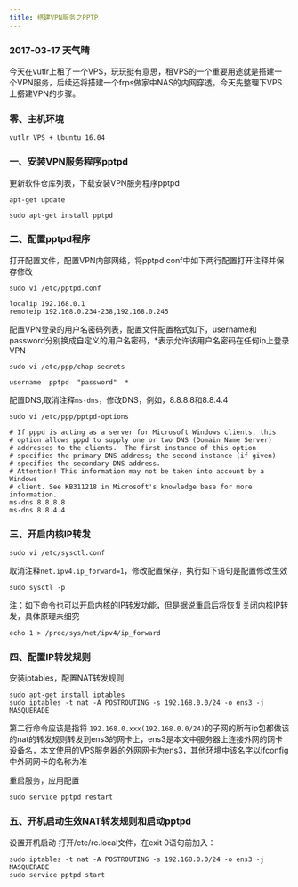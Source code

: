 ```yaml
---
title: 搭建VPN服务之PPTP
---
```

### 2017-03-17 天气晴
今天在vutlr上租了一个VPS，玩玩挺有意思，租VPS的一个重要用途就是搭建一个VPN服务，后续还将搭建一个frps做家中NAS的内网穿透。今天先整理下VPS上搭建VPN的步骤。
### 零、主机环境
```
vutlr VPS + Ubuntu 16.04
```
### 一、安装VPN服务程序pptpd
更新软件仓库列表，下载安装VPN服务程序pptpd
```
apt-get update 
```
```
sudo apt-get install pptpd
```

### 二、配置pptpd程序
打开配置文件，配置VPN内部网络，将pptpd.conf中如下两行配置打开注释并保存修改
```
sudo vi /etc/pptpd.conf
```
```
localip 192.168.0.1
remoteip 192.168.0.234-238,192.168.0.245
```

配置VPN登录的用户名密码列表，配置文件配置格式如下，username和password分别换成自定义的用户名密码，*表示允许该用户名密码在任何ip上登录VPN
```
sudo vi /etc/ppp/chap-secrets
```
```
username  pptpd  "password"  *
```

配置DNS,取消注释`ms-dns`，修改DNS，例如，8.8.8.8和8.8.4.4
```
sudo vi /etc/ppp/pptpd-options
```
```
# If pppd is acting as a server for Microsoft Windows clients, this
# option allows pppd to supply one or two DNS (Domain Name Server)
# addresses to the clients.  The first instance of this option
# specifies the primary DNS address; the second instance (if given)
# specifies the secondary DNS address.
# Attention! This information may not be taken into account by a Windows
# client. See KB311218 in Microsoft's knowledge base for more information.
ms-dns 8.8.8.8
ms-dns 8.8.4.4
```

### 三、开启内核IP转发
```
sudo vi /etc/sysctl.conf
```
取消注释`net.ipv4.ip_forward=1`，修改配置保存，执行如下语句是配置修改生效
```
sudo sysctl -p
```
注：如下命令也可以开启内核的IP转发功能，但是据说重启后将恢复关闭内核IP转发，具体原理未细究
```
echo 1 > /proc/sys/net/ipv4/ip_forward
```

### 四、配置IP转发规则
安装iptables，配置NAT转发规则
```
sudo apt-get install iptables
sudo iptables -t nat -A POSTROUTING -s 192.168.0.0/24 -o ens3 -j MASQUERADE
```
第二行命令应该是指将 `192.168.0.xxx(192.168.0.0/24)`的子网的所有ip包都做该的nat的转发规则转发到ens3的网卡上，ens3是本文中服务器上连接外网的网卡设备名，本文使用的VPS服务器的外网网卡为ens3，其他环境中该名字以ifconfig中外网网卡的名称为准

重启服务，应用配置
```
sudo service pptpd restart
```

### 五、开机启动生效NAT转发规则和启动pptpd
设置开机启动
打开/etc/rc.local文件，在exit 0语句前加入：
```
sudo iptables -t nat -A POSTROUTING -s 192.168.0.0/24 -o ens3 -j MASQUERADE
sudo service pptpd start
```
